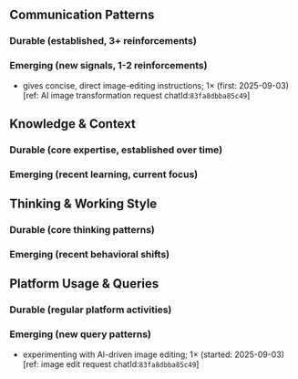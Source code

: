 ## Communication Patterns
### Durable (established, 3+ reinforcements)

### Emerging (new signals, 1-2 reinforcements)
- gives concise, direct image-editing instructions; 1× (first: 2025-09-03) [ref: AI image transformation request chatId:`83fa8dbba85c49`]

## Knowledge & Context
### Durable (core expertise, established over time)

### Emerging (recent learning, current focus)

## Thinking & Working Style
### Durable (core thinking patterns)

### Emerging (recent behavioral shifts)

## Platform Usage & Queries
### Durable (regular platform activities)

### Emerging (new query patterns)
- experimenting with AI-driven image editing; 1× (started: 2025-09-03) [ref: image edit request chatId:`83fa8dbba85c49`]